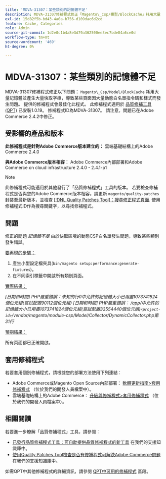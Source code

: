 ```yaml
---
title: 'MDVA-31307：某些類別的記憶體不足'
description: MDVA-31307修補程式修正「Magento\_Csp/模型/BlockCache」耗用大量記憶體並產生大量快取字串的問題，這會導致某些頁面因大量動態白名單指令碼和樣式而發生問題。 提供的修補程式會最佳化此程式。 安裝[Quality Patches Tool (QPT)](/help/announcements/adobe-commerce-announcements/magento-quality-patches-released-new-tool-to-self-serve-quality-patches.md) 1.0.19後，即可使用此修補程式。 修補程式ID為MDVA-31307。 請注意，問題已在Adobe Commerce 2.4.2中修正。
exl-id: 15d82f5b-bd43-4a0a-b756-d109dac6d2cd
feature: Cache, Categories
role: Admin
source-git-commit: 1d2e0c1b4a8e3d79a362500ee3ec7bde84a6ce0d
workflow-type: tm+mt
source-wordcount: '469'
ht-degree: 0%

---
```


# MDVA-31307：某些類別的記憶體不足

MDVA-31307修補程式修正以下問題： `Magento\_Csp/Model/BlockCache` 耗用大量記憶體並產生大量快取字串，導致某些頁面因大量動態白名單指令碼和樣式而發生問題。 提供的修補程式會最佳化此程式。 此修補程式適用於 [品質修補工具(QPT)](/help/announcements/adobe-commerce-announcements/magento-quality-patches-released-new-tool-to-self-serve-quality-patches.md) 已安裝1.0.19。 修補程式ID為MDVA-31307。 請注意，問題已在Adobe Commerce 2.4.2中修正。

## 受影響的產品和版本

**此修補程式是針對Adobe Commerce版本建立的：** 雲端基礎結構上的Adobe Commerce 2.4.0

**與Adobe Commerce版本相容：** Adobe Commerce內部部署和Adobe Commerce on cloud infrastructure 2.4.0 - 2.4.1-p1

>[!NOTE]
>
>此修補程式可能適用於其他發行了「品質修補程式」工具的版本。 若要檢查修補程式是否與您的Adobe Commerce版本相容，請更新 `magento/quality-patches` 封裝至最新版本，並檢查 [[!DNL Quality Patches Tool]：搜尋修正程式頁面](https://devdocs.magento.com/quality-patches/tool.html#patch-grid). 使用修補程式ID作為搜尋關鍵字，以尋找修補程式。

## 問題

修正的問題 *記憶體不足* 由於快取區塊的動態CSP白名單發生問題，導致某些類別發生錯誤。

<u>要再現的步驟：</u>

1. 產生小型設定檔夾具(`bin/magento setup:performance:generate-fixtures`)。
1. 在不同索引標籤中開啟所有類別頁面。

<u>實際結果：</u>

*[日期和時間] PHP嚴重錯誤：未知的行0中允許的記憶體大小已用盡1073741824個位元組(嘗試配置90112個位元組)
[日期和時間] PHP嚴重錯誤： /app/中允許的記憶體大小已用盡1073741824個位元組(嘗試配置33554440個位元組)`<project-id>`/vendor/magento/module-csp/Model/Collector/DynamicCollector.php第31行*

<u>預期結果：</u>

所有頁面都已正確開啟。

## 套用修補程式

若要套用個別修補程式，請根據您的部署方法使用下列連結：

* Adobe Commerce或Magento Open Source內部部署： [軟體更新指南>套用修補程式](https://devdocs.magento.com/guides/v2.4/comp-mgr/patching/mqp.html) （位於我們的開發人員檔案中）。
* 雲端基礎結構上的Adobe Commerce： [升級與修補程式>套用修補程式](https://devdocs.magento.com/cloud/project/project-patch.html) （位於我們的開發人員檔案中）。

## 相關閱讀

若要進一步瞭解「品質修補程式」工具，請參閱：

* [已發行品質修補程式工具：可自助提供品質修補程式的新工具](/help/announcements/adobe-commerce-announcements/magento-quality-patches-released-new-tool-to-self-serve-quality-patches.md) 在我們的支援知識庫中。
* [使用Quality Patches Tool檢查是否有修補程式可解決Adobe Commerce問題](/help/support-tools/patches-available-in-qpt-tool/check-patch-for-magento-issue-with-magento-quality-patches.md) 在我們的支援知識庫中。

如需QPT中其他修補程式的詳細資訊，請參閱 [QPT中可用的修補程式](https://support.magento.com/hc/en-us/sections/360010506631-Patches-available-in-MQP-tool-) 區段。
